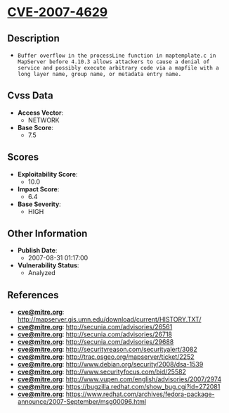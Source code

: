 
# [CVE-2007-4629](https://cve.mitre.org/cgi-bin/cvename.cgi?name=CVE-2007-4629)

## Description

- `Buffer overflow in the processLine function in maptemplate.c in MapServer before 4.10.3 allows attackers to cause a denial of service and possibly execute arbitrary code via a mapfile with a long layer name, group name, or metadata entry name.`

## Cvss Data

- **Access Vector**:
  - NETWORK
- **Base Score**:
  - 7.5

## Scores

- **Exploitability Score**:
  - 10.0
- **Impact Score**:
  - 6.4
- **Base Severity**:
  - HIGH

## Other Information

- **Publish Date**:
  - 2007-08-31 01:17:00
- **Vulnerability Status**:
  - Analyzed

## References

- **cve@mitre.org**: http://mapserver.gis.umn.edu/download/current/HISTORY.TXT/
- **cve@mitre.org**: http://secunia.com/advisories/26561
- **cve@mitre.org**: http://secunia.com/advisories/26718
- **cve@mitre.org**: http://secunia.com/advisories/29688
- **cve@mitre.org**: http://securityreason.com/securityalert/3082
- **cve@mitre.org**: http://trac.osgeo.org/mapserver/ticket/2252
- **cve@mitre.org**: http://www.debian.org/security/2008/dsa-1539
- **cve@mitre.org**: http://www.securityfocus.com/bid/25582
- **cve@mitre.org**: http://www.vupen.com/english/advisories/2007/2974
- **cve@mitre.org**: https://bugzilla.redhat.com/show_bug.cgi?id=272081
- **cve@mitre.org**: https://www.redhat.com/archives/fedora-package-announce/2007-September/msg00096.html
